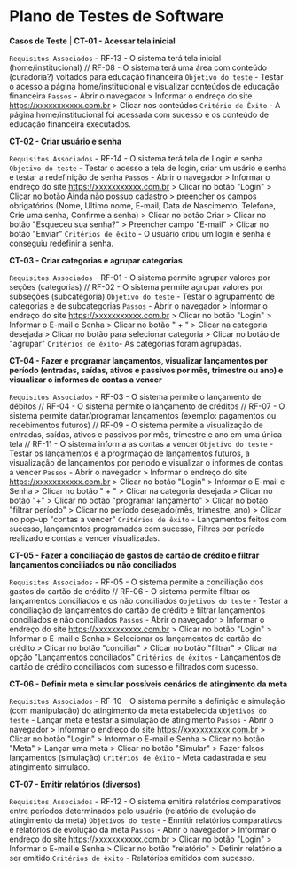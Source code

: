 # Plano de Testes de Software

**Casos de Teste**  | **CT-01 - Acessar tela inicial**

`Requisitos Associados` - RF-13 - O sistema terá tela inicial (home/institucional) // RF-08 -  O sistema terá uma área com conteúdo (curadoria?) voltados para educação financeira
`Objetivo do teste` - Testar o acesso a página home/institucional e visualizar conteúdos de educação financeira
`Passos` - Abrir o navegador > Informar o endreço do site https://xxxxxxxxxxx.com.br > Clicar nos conteúdos 
`Critério de Êxito` - A página home/institucional foi acessada com sucesso e os conteúdo de educação financeira executados. 

**CT-02 - Criar usuário e senha**

`Requisitos Associados` - RF-14 - O sistema terá tela de Login e senha
`Objetivo do teste` - Testar o acesso a tela de login, criar um usário e senha e testar a redefinição de senha
`Passos` - Abrir o navegador > Informar o endreço do site https://xxxxxxxxxxx.com.br > Clicar no botão "Login" > Clicar no botão Ainda não possuo cadastro > preencher os campos obrigatórios (Nome, Ultimo nome, E-mail, Data de Nascimento, Telefone, Crie uma senha, Confirme a senha) > Clicar no botão Criar > Clicar no botão "Esqueceu sua senha?" > Preencher campo "E-mail" > Clicar no botão "Enviar"
`Critérios de êxito` - O usuário criou um login e senha e conseguiu redefinir a senha.

**CT-03 - Criar categorias e agrupar categorias**

`Requisitos Associados` - RF-01 -  O sistema permite agrupar valores por seções (categorias) // RF-02 - O sistema permite agrupar valores por subseções (subcategoria)
`Objetivo do teste` - Testar o agrupamento de categorias e de subcategorias
`Passos` - Abrir o navegador > Informar o endreço do site https://xxxxxxxxxxx.com.br > Clicar no botão "Login" > Informar o E-mail e Senha > Clicar no botão " + " > Clicar na categoria desejada > Clicar no botão para selecionar categoria > Clicar no botão de "agrupar"
`Critérios de êxito`- As categorias foram agrupadas.

**CT-04 - Fazer e programar lançamentos, visualizar lançamentos por período (entradas, saídas, ativos e passivos por mês, trimestre ou ano) e visualizar o informes de contas a vencer**

`Requisitos Associados` - RF-03 - O sistema permite o lançamento de débitos // RF-04 - O sistema permite o lançamento de créditos // RF-07 - O sistema permite datar/programar lançamentos (exemplo: pagamentos ou recebimentos futuros) // RF-09 - O sistema permite a visualização de entradas, saídas, ativos e passivos por mês, trimestre e ano em uma única tela // RF-11 - O sistema informa as contas a vencer
`Objetivo do teste` - Testar os lançamentos e a progrmação de lançamentos futuros, a visualização de lançamentos por período e visualizar o informes de contas a vencer 
`Passos` - Abrir o navegador > Informar o endreço do site https://xxxxxxxxxxx.com.br > Clicar no botão "Login" > Informar o E-mail e Senha > Clicar no botão " + " > Clicar na categoria desejada > Clicar no botão "+" > Clicar no botão "programar lançamento" > Clicar no botão "filtrar período" > Clicar no período desejado(mês, trimestre, ano) > Clicar no pop-up "contas a vencer" 
`Critérios de êxito` - Lançamentos feitos com sucesso, lançamentos programados com sucesso, Filtros por período realizado e contas a vencer visualizadas.

**CT-05 - Fazer a conciliação de gastos de cartão de crédito e filtrar lançamentos conciliados ou não conciliados**

`Requisitos Associados` - RF-05 - O sistema permite a conciliação dos gastos do cartão de crédito // RF-06 - O sistema permite filtrar os lançamentos conciliados e os não conciliados
`Objetivos do teste` - Testar a conciliação de lançamentos do cartão de crédito e filtrar lançamentos conciliados e não conciliados 
`Passos` - Abrir o navegador > Informar o endreço do site https://xxxxxxxxxxx.com.br > Clicar no botão "Login" > Informar o E-mail e Senha > Selecionar os lançamentos de cartão de crédito > Clicar no botão "conciliar" > Clicar no botão "filtrar" > Clicar na opção "Lançamentos conciliados" 
`Critérios de êxitos` - Lançamentos de cartão de crédito conciliados com sucesso e filtrados com sucesso.

**CT-06 - Definir meta e simular possíveis cenários de atingimento da meta**

`Requisitos Associados` - RF-10 - O sistema permite a definição e simulação (com manipulação) do atingimento da meta estabelecida
`Objetivos do teste` - Lançar meta e testar a simulação de atingimento 
`Passos` - Abrir o navegador > Informar o endreço do site https://xxxxxxxxxxx.com.br > Clicar no botão "Login" > Informar o E-mail e Senha > Clicar no botão "Meta" > Lançar uma meta > Clicar no botão "Simular" > Fazer falsos lançamentos (simulação) 
`Critérios de êxito` - Meta cadastrada e seu atingimento simulado.

**CT-07 - Emitir relatórios (diversos)**

`Requisitos Associados` - RF-12 - O sistema emitirá relatórios comparativos entre períodos determinados pelo usuário (relatório de evolução do atingimento da meta)
`Objetivos do teste` - Enmitir relatórios comparativos e relatórios de evolução da meta 
`Passos` - Abrir o navegador > Informar o endreço do site https://xxxxxxxxxxx.com.br > Clicar no botão "Login" > Informar o E-mail e Senha > Clicar no botão "relatório" > Definir relatório a ser emitido
`Critérios de êxito` - Relatórios emitidos com sucesso. 



